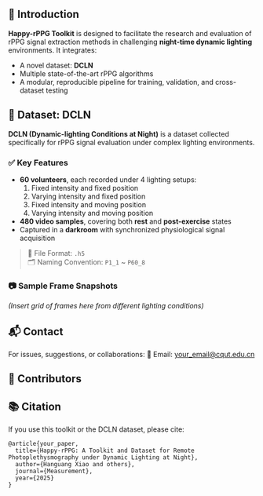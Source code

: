 
## 📌 Introduction

**Happy-rPPG Toolkit** is designed to facilitate the research and evaluation of rPPG signal extraction methods in challenging **night-time dynamic lighting** environments. It integrates:

- A novel dataset: **DCLN**
- Multiple state-of-the-art rPPG algorithms
- A modular, reproducible pipeline for training, validation, and cross-dataset testing




## 🧠 Dataset: DCLN

**DCLN (Dynamic-lighting Conditions at Night)** is a dataset collected specifically for rPPG signal evaluation under complex lighting environments.

### ✅ Key Features

- **60 volunteers**, each recorded under 4 lighting setups:
  1. Fixed intensity and fixed position
  2. Varying intensity and fixed position
  3. Fixed intensity and moving position
  4. Varying intensity and moving position
- **480 video samples**, covering both **rest** and **post-exercise** states
- Captured in a **darkroom** with synchronized physiological signal acquisition

> 💾 File Format: `.h5`  
> 🗂 Naming Convention: `P1_1` ~ `P60_8`

### 📷 Sample Frame Snapshots

*(Insert grid of frames here from different lighting conditions)*




## 📬 Contact

For issues, suggestions, or collaborations:
📧 Email: your_email@cqut.edu.cn



## 🤝 Contributors


##  📚 Citation
If you use this toolkit or the DCLN dataset, please cite:
````
@article{your_paper,
  title={Happy-rPPG: A Toolkit and Dataset for Remote Photoplethysmography under Dynamic Lighting at Night},
  author={Hanguang Xiao and others},
  journal={Measurement},
  year={2025}
}
````